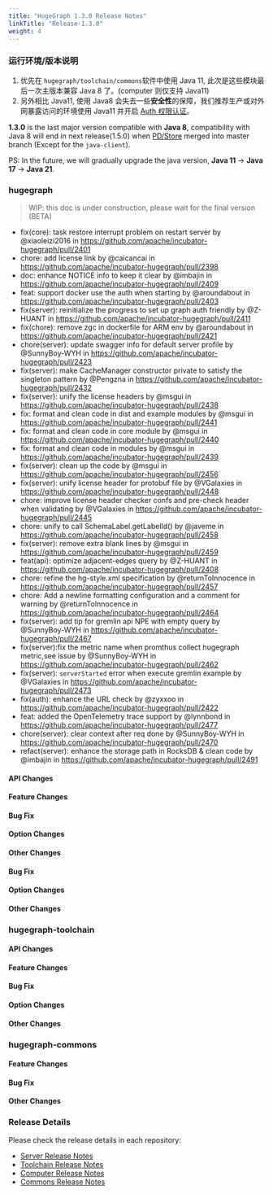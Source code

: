 ```yaml
---
title: "HugeGraph 1.3.0 Release Notes"
linkTitle: "Release-1.3.0"
weight: 4
---
```


### 运行环境/版本说明

1. 优先在 `hugegraph/toolchain/commons`软件中使用 Java 11, 此次是这些模块最后一次主版本兼容 Java 8 了。(computer 则仅支持 Java11)
2. 另外相比 Java11, 使用 Java8 会失去一些**安全性**的保障，我们推荐生产或对外网暴露访问的环境使用 Java11 并开启 [Auth 权限认证]()。

**1.3.0** is the last major version compatible with **Java 8**, compatibility with Java 8 will end in 
next release(1.5.0) when [PD/Store](https://github.com/apache/incubator-hugegraph/issues/2265) merged into master branch (Except for the `java-client`).

PS: In the future, we will gradually upgrade the java version, **Java 11** -> **Java 17** -> **Java 21**.

### hugegraph

> WIP: this doc is under construction, please wait for the final version (BETA) 

* fix(core): task restore interrupt problem on restart server by @xiaoleizi2016 in https://github.com/apache/incubator-hugegraph/pull/2401
* chore: add license link by @caicancai in https://github.com/apache/incubator-hugegraph/pull/2398
* doc: enhance NOTICE info to keep it clear by @imbajin in https://github.com/apache/incubator-hugegraph/pull/2409
* feat: support docker use the auth when starting by @aroundabout in https://github.com/apache/incubator-hugegraph/pull/2403
* fix(server): reinitialize the progress to set up graph auth friendly by @Z-HUANT in https://github.com/apache/incubator-hugegraph/pull/2411
* fix(chore): remove zgc in dockerfile for ARM env by @aroundabout in https://github.com/apache/incubator-hugegraph/pull/2421
* chore(server): update swagger info for default server profile by @SunnyBoy-WYH in https://github.com/apache/incubator-hugegraph/pull/2423
* fix(server): make CacheManager constructor private to satisfy the singleton pattern by @Pengzna in https://github.com/apache/incubator-hugegraph/pull/2432
* fix(server): unify the license headers by @msgui in https://github.com/apache/incubator-hugegraph/pull/2438
* fix: format and clean code in dist and example modules by @msgui in https://github.com/apache/incubator-hugegraph/pull/2441
* fix: format and clean code in core module by @msgui in https://github.com/apache/incubator-hugegraph/pull/2440
* fix: format and clean code in modules by @msgui in https://github.com/apache/incubator-hugegraph/pull/2439
* fix(server): clean up the code by @msgui in https://github.com/apache/incubator-hugegraph/pull/2456
* fix(server): unify license header for protobuf file by @VGalaxies in https://github.com/apache/incubator-hugegraph/pull/2448
* chore: improve license header checker confs and pre-check header when validating by @VGalaxies in https://github.com/apache/incubator-hugegraph/pull/2445
* chore: unify to call SchemaLabel.getLabelId() by @javeme in https://github.com/apache/incubator-hugegraph/pull/2458
* fix(server): remove extra blank lines by @msgui in https://github.com/apache/incubator-hugegraph/pull/2459
* feat(api): optimize adjacent-edges query by @Z-HUANT in https://github.com/apache/incubator-hugegraph/pull/2408
* chore: refine the hg-style.xml specification by @returnToInnocence in https://github.com/apache/incubator-hugegraph/pull/2457
* chore: Add a newline formatting configuration and a comment for warning by @returnToInnocence in https://github.com/apache/incubator-hugegraph/pull/2464
* fix(server): add tip for gremlin api NPE with empty query by @SunnyBoy-WYH in https://github.com/apache/incubator-hugegraph/pull/2467
* fix(server):fix the metric name when promthus collect hugegraph metric,see issue by @SunnyBoy-WYH in https://github.com/apache/incubator-hugegraph/pull/2462
* fix(server): `serverStarted` error when execute gremlin example by @VGalaxies in https://github.com/apache/incubator-hugegraph/pull/2473
* fix(auth): enhance the URL check by @zyxxoo in https://github.com/apache/incubator-hugegraph/pull/2422
* feat: added the OpenTelemetry trace support by @lynnbond in https://github.com/apache/incubator-hugegraph/pull/2477
* chore(server): clear context after req done by @SunnyBoy-WYH in https://github.com/apache/incubator-hugegraph/pull/2470
* refact(server): enhance the storage path in RocksDB & clean code by @imbajin in https://github.com/apache/incubator-hugegraph/pull/2491

#### API Changes


#### Feature Changes


#### Bug Fix


#### Option Changes


#### Other Changes


#### Bug Fix


#### Option Changes


#### Other Changes

### hugegraph-toolchain

#### API Changes

#### Feature Changes


#### Bug Fix

#### Option Changes

#### Other Changes


### hugegraph-commons

#### Feature Changes

#### Bug Fix

#### Other Changes

### Release Details

Please check the release details in each repository:

- [Server Release Notes](https://github.com/apache/incubator-hugegraph/releases)
- [Toolchain Release Notes](https://github.com/apache/incubator-hugegraph-toolchain/releases)
- [Computer Release Notes](https://github.com/apache/incubator-hugegraph-computer/releases)
- [Commons Release Notes](https://github.com/apache/incubator-hugegraph-commons/releases)
